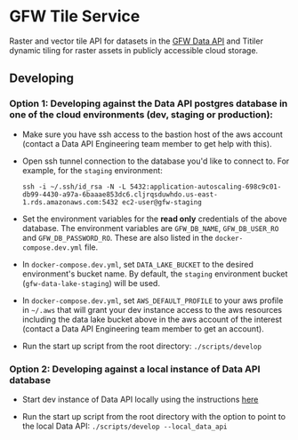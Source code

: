 # GFW Tile Service
Raster and vector tile API for datasets in the [GFW Data API](https://github.com/wri/gfw-data-api) and Titiler dynamic tiling for raster assets in publicly accessible cloud storage.

## Developing
### Option 1: Developing against the Data API postgres database in one of the cloud environments (dev, staging or production):
* Make sure you have ssh access to the bastion host of the aws account (contact a Data API Engineering team member to get help with this).

* Open ssh tunnel connection to the database you'd like to connect to. For example, for the `staging` environment:

    ```ssh -i ~/.ssh/id_rsa -N -L 5432:application-autoscaling-698c9c01-db99-4430-a97a-6baaae853dc6.cljrqsduwhdo.us-east-1.rds.amazonaws.com:5432 ec2-user@gfw-staging```

* Set the environment variables for the **read only** credentials of the above database. The environment variables are `GFW_DB_NAME`,  `GFW_DB_USER_RO` and `GFW_DB_PASSWORD_RO`. These are also listed in the `docker-compose.dev.yml` file.

* In `docker-compose.dev.yml`, set `DATA_LAKE_BUCKET`  to the desired environment's bucket name. By default, the `staging` environment bucket (`gfw-data-lake-staging`)  will be used.

* In `docker-compose.dev.yml`, set `AWS_DEFAULT_PROFILE` to your aws profile in `~/.aws` that will grant your dev instance access to the aws resources including the data lake bucket above in the aws account of the interest (contact a Data API Engineering team member to get an account).

* Run the start up script from the root directory:
```./scripts/develop```

### Option 2: Developing against a local instance of Data API database

* Start dev instance of Data API locally using the instructions [here](https://github.com/wri/gfw-data-api?tab=readme-ov-file#run-locally-with-docker)

* Run the start up script from the root directory with the option to point to the local Data API:
```./scripts/develop --local_data_api```